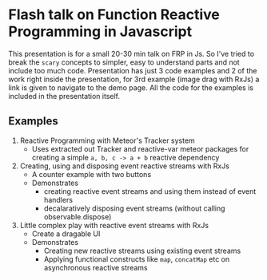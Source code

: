 # Flash talk on Function Reactive Programming in Javascript

This presentation is for a small 20-30 min talk on FRP in Js. So I've tried to break the `scary` concepts to simpler, easy to understand parts and not include too much code. Presentation has just 3 code examples and 2 of the work right inside the presentation, for 3rd example (image drag with RxJs) a link is given to navigate to the demo page. All the code for the examples is included in the presentation itself.

## Examples
1. Reactive Programming with Meteor's Tracker system
   *  Uses extracted out Tracker and reactive-var meteor packages for creating a simple `a, b, c -> a + b` reactive dependency 
2. Creating, using and disposing event reactive streams with RxJs
   * A counter example with two buttons
   * Demonstrates
       * creating reactive event streams and using them instead of event handlers
       * decalaratively disposing event streams (without calling observable.dispose)
3. Little complex play with reactive event streams with RxJs
    * Create a dragable UI 
    * Demonstrates
        * Creating new reactive streams using existing event streams
        * Applying functional constructs like `map`, `concatMap` etc on asynchronous reactive streams
